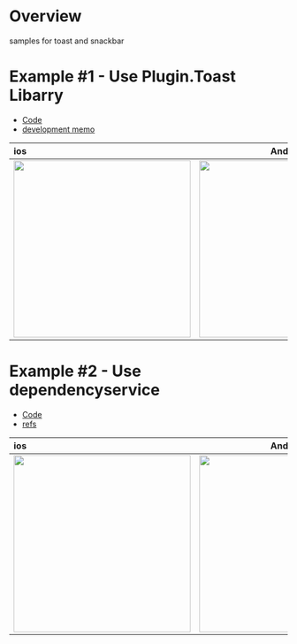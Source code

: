 # Overview
samples for toast and snackbar

# Example #1 - Use Plugin.Toast Libarry

- [Code](https://github.com/LeoAndo/xamarin-forms-toast-snackbar-samples/tree/main/ToastSample)
- [development memo](https://github.com/LeoAndo/xamarin-forms-training/issues/108)

| ios | Android |
|:---|:---:|
|<img src="https://user-images.githubusercontent.com/16476224/137244768-1ff09210-0907-470e-82b8-167958581fc5.gif" width=320 /> |<img src="https://user-images.githubusercontent.com/16476224/137244809-b0ce5102-a370-4a35-87d1-3f35804ef498.gif" width=320 />|

# Example #2 - Use dependencyservice

- [Code](https://github.com/LeoAndo/xamarin-forms-toast-snackbar-samples/tree/main/DependencyServiceToastSample)
- [refs](https://dev.classmethod.jp/articles/xamarin-forms-toast-dependencyservice/)

| ios | Android |
|:---|:---:|
|<img src="https://user-images.githubusercontent.com/16476224/137342562-7cd6df8b-d5dc-4468-9cf7-b2329586ca73.gif" width=320 /> |<img src="https://user-images.githubusercontent.com/16476224/137341541-c1b1ed61-2654-42b1-8858-b4478b204c69.gif" width=320 />|
